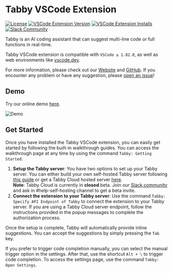 # Tabby VSCode Extension

[![License](https://img.shields.io/badge/License-Apache_2.0-blue.svg)](https://opensource.org/licenses/Apache-2.0)
[![VSCode Extension Version](https://img.shields.io/visual-studio-marketplace/v/TabbyML.vscode-tabby)](https://marketplace.visualstudio.com/items?itemName=TabbyML.vscode-tabby)
[![VSCode Extension Installs](https://img.shields.io/visual-studio-marketplace/i/TabbyML.vscode-tabby)](https://marketplace.visualstudio.com/items?itemName=TabbyML.vscode-tabby)
[![Slack Community](https://shields.io/badge/Tabby-Join%20Slack-red?logo=slack)](https://join.slack.com/t/tabbycommunity/shared_invite/zt-1xeiddizp-bciR2RtFTaJ37RBxr8VxpA)

Tabby is an AI coding assistant that can suggest multi-line code or full functions in real-time.

Tabby VSCode extension is compatible with `VSCode ≥ 1.82.0`, as well as web environments like [vscode.dev](https://vscode.dev).

For more information, please check out our [Website](https://tabbyml.com/) and [GitHub](https://github.com/TabbyML/tabby).
If you encounter any problem or have any suggestion, please [open an issue](https://github.com/TabbyML/tabby/issues/new)!

## Demo

Try our online demo [here](https://tabby.tabbyml.com/playground).

![Demo](https://tabby.tabbyml.com/img/demo.gif)

## Get Started

Once you have installed the Tabby VSCode extension, you can easily get started by following the built-in walkthrough guides. You can access the walkthrough page at any time by using the command `Tabby: Getting Started`.

1. **Setup the Tabby server**: You have two options to set up your Tabby server. You can either build your own self-hosted Tabby server following [this guide](https://tabby.tabbyml.com/docs/installation) or get a Tabby Cloud hosted server [here](https://app.tabbyml.com).  
   **Note**: Tabby Cloud is currently in **closed** beta. Join our [Slack community](https://join.slack.com/t/tabbycommunity/shared_invite/zt-1xeiddizp-bciR2RtFTaJ37RBxr8VxpA) and ask in #help-self-hosting channel to get a beta invite.
2. **Connect the extension to your Tabby server**: Use the command `Tabby: Specify API Endpoint of Tabby` to connect the extension to your Tabby server. If you are using a Tabby Cloud server endpoint, follow the instructions provided in the popup messages to complete the authorization process.

Once the setup is complete, Tabby will automatically provide inline suggestions. You can accept the suggestions by simply pressing the `Tab` key.

If you prefer to trigger code completion manually, you can select the manual trigger option in the settings. After that, use the shortcut `Alt + \` to trigger code completion. To access the settings page, use the command `Tabby: Open Settings`.
